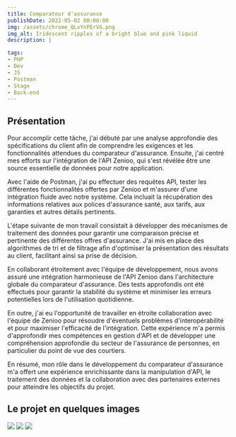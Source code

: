 ```yaml
---
title: Comparateur d'assurance
publishDate: 2022-05-02 00:00:00
img: /assets/chrome_QLvYnPErVG.png
img_alt: Iridescent ripples of a bright blue and pink liquid
description: |

tags:
- PHP
- Dev
- JS
- Postman
- Stage
- Back-end
---
```



## Présentation

Pour accomplir cette tâche, j'ai débuté par une analyse approfondie des spécifications du client afin de comprendre les exigences et les fonctionnalités attendues du comparateur d'assurance. Ensuite, j'ai centré mes efforts sur l'intégration de l'API Zenioo, qui s'est révélée être une source essentielle de données pour notre application.

Avec l'aide de Postman, j'ai pu effectuer des requêtes API, tester les différentes fonctionnalités offertes par Zenioo et m'assurer d'une intégration fluide avec notre système. Cela incluait la récupération des informations relatives aux polices d'assurance santé, aux tarifs, aux garanties et autres détails pertinents.

L'étape suivante de mon travail consistait à développer des mécanismes de traitement des données pour garantir une comparaison précise et pertinente des différentes offres d'assurance. J'ai mis en place des algorithmes de tri et de filtrage afin d'optimiser la présentation des résultats au client, facilitant ainsi sa prise de décision.

En collaborant étroitement avec l'équipe de développement, nous avons assuré une intégration harmonieuse de l'API Zenioo dans l'architecture globale du comparateur d'assurance. Des tests approfondis ont été effectués pour garantir la stabilité du système et minimiser les erreurs potentielles lors de l'utilisation quotidienne.

En outre, j'ai eu l'opportunité de travailler en étroite collaboration avec l'équipe de Zenioo pour résoudre d'éventuels problèmes d'interopérabilité et pour maximiser l'efficacité de l'intégration. Cette expérience m'a permis d'approfondir mes compétences en gestion d'API et de développer une compréhension approfondie du secteur de l'assurance de personnes, en particulier du point de vue des courtiers.

En résumé, mon rôle dans le développement du comparateur d'assurance m'a offert une expérience enrichissante dans la manipulation d'API, le traitement des données et la collaboration avec des partenaires externes pour atteindre les objectifs du projet.
## Le projet en quelques images
<img src="/assets/chrome_fYf8E2oU3j.png">
<img src="/assets/Postman_a4sMTrE9cY.png">
<img src="/assets/Postman_AKts2Ha6Ar.png">

